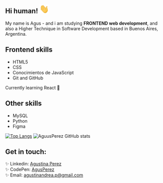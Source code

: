 ## Hi human! <img src="https://github.com/ABSphreak/ABSphreak/blob/master/gifs/Hi.gif" width="30px">
My name is Agus - and i am studying <strong>FRONTEND web development</strong>, and also a Higher Technique in Software Development based in Buenos Aires, Argentina.

## Frontend skills
  - HTML5
  - CSS 
  - Conocimientos de JavaScript
  - Git and GitHub

  Currently learning React 🚀

## Other skills
  - MySQL
  - Python 
  - Figma
 
 [![Top Langs](https://github-readme-stats.vercel.app/api/top-langs/?username=AguuusPerez&layout=compact&theme=buefy)](https://github.com/aguuusperez/github-readme-stats)
![AguusPerez GitHub stats](https://github-readme-stats.vercel.app/api?username=AguuusPerez&hide=contribs,prs&theme=buefy&show_icons=true) 



## Get in touch: 
   
 ✨ Linkedin: [Agustina Perez](https://www.linkedin.com/in/agustinandreaperez/) <br>
 ✨ CodePen: [AgusPerez](https://codepen.io/Agusperez) <br>
 ✨ Email: [agustinandrea.p@gmail.com](mailto:agustinandrea.p@gmail.com)

<!---
AguuusPerez/AguuusPerez is a ✨ special ✨ repository because its `README.md` (this file) appears on your GitHub profile.
You can click the Preview link to take a look at your changes.
--->

